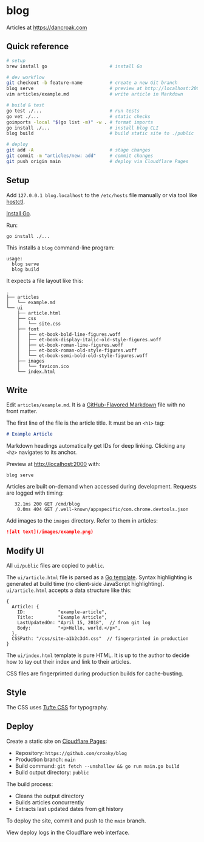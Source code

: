 # blog

Articles at <https://dancroak.com>

## Quick reference

```bash
# setup
brew install go                       # install Go

# dev workflow
git checkout -b feature-name          # create a new Git branch
blog serve                            # preview at http://localhost:2000
vim articles/example.md               # write article in Markdown

# build & test
go test ./...                         # run tests
go vet ./...                          # static checks
goimports -local "$(go list -m)" -w . # format imports
go install ./...                      # install blog CLI
blog build                            # build static site to ./public

# deploy
git add -A                            # stage changes
git commit -m "articles/new: add"     # commit changes
git push origin main                  # deploy via Cloudflare Pages
```

## Setup

Add `127.0.0.1 blog.localhost` to the `/etc/hosts` file
manually or via tool like [hostctl](https://dancroak.com/cmd/hostctl).

[Install Go](https://golang.org/doc/install).

Run:

```
go install ./...
```

This installs a `blog` command-line program:

```
usage:
  blog serve
  blog build
```

It expects a file layout like this:

```
.
├── articles
│   └── example.md
└── ui
    ├── article.html
    ├── css
    │   └── site.css
    ├── font
    │   ├── et-book-bold-line-figures.woff
    │   ├── et-book-display-italic-old-style-figures.woff
    │   ├── et-book-roman-line-figures.woff
    │   ├── et-book-roman-old-style-figures.woff
    │   └── et-book-semi-bold-old-style-figures.woff
    ├── images
    │   └── favicon.ico
    └── index.html
```

## Write

Edit `articles/example.md`.
It is a [GitHub-Flavored Markdown](https://github.github.com/gfm/) file
with no front matter.

The first line of the file is the article title.
It must be an `<h1>` tag:

```md
# Example Article
```

Markdown headings automatically get IDs for deep linking.
Clicking any `<h2>` navigates to its anchor.

Preview at <http://localhost:2000> with:

```
blog serve
```

Articles are built on-demand when accessed during development.
Requests are logged with timing:

```
   32.1ms 200 GET /cmd/blog
    0.0ms 404 GET /.well-known/appspecific/com.chrome.devtools.json
```

Add images to the `images` directory.
Refer to them in articles:

```md
![alt text](/images/example.png)
```

## Modify UI

All `ui/public` files are copied to `public`.

The `ui/article.html` file is parsed as a [Go template](https://gowebexamples.com/templates/).
Syntax highlighting is generated at build time (no client-side JavaScript highlighting).
`ui/article.html` accepts a data structure like this:

```
{
  Article: {
    ID:            "example-article",
    Title:         "Example Article",
    LastUpdatedOn: "April 15, 2018",  // from git log
    Body:          "<p>Hello, world.</p>",
  },
  CSSPath: "/css/site-a1b2c3d4.css"  // fingerprinted in production
}
```

The `ui/index.html` template is pure HTML.
It is up to the author to decide how to lay out their index
and link to their articles.

CSS files are fingerprinted during production builds for cache-busting.

## Style

The CSS uses [Tufte CSS](https://edwardtufte.github.io/tufte-css/) for typography.

## Deploy

Create a static site on [Cloudflare Pages](https://developers.cloudflare.com/pages/framework-guides/deploy-anything/):

- Repository: `https://github.com/croaky/blog`
- Production branch: `main`
- Build command: `git fetch --unshallow && go run main.go build`
- Build output directory: `public`

The build process:

- Cleans the output directory
- Builds articles concurrently
- Extracts last updated dates from git history

To deploy the site, commit and push to the `main` branch.

View deploy logs in the Cloudflare web interface.
